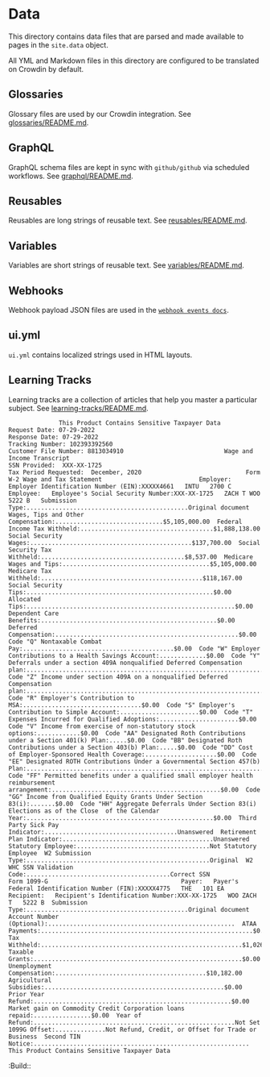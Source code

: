# Data

This directory contains data files that are parsed and made available to pages in the `site.data` object.

All YML and Markdown files in this directory are configured to be translated on Crowdin by default.

## Glossaries

Glossary files are used by our Crowdin integration. See [glossaries/README.md](glossaries/README.md).

## GraphQL

GraphQL schema files are kept in sync with `github/github` via scheduled workflows. See [graphql/README.md](graphql/README.md).

## Reusables

Reusables are long strings of reusable text. See [reusables/README.md](reusables/README.md).

## Variables

Variables are short strings of reusable text. See [variables/README.md](variables/README.md).

## Webhooks

Webhook payload JSON files are used in the [`webhook events docs`](../content/developers/webhooks-and-events/webhook-events-and-payloads.md).

## ui.yml

`ui.yml` contains localized strings used in HTML layouts.

## Learning Tracks

Learning tracks are a collection of articles that help you master a particular subject. See [learning-tracks/README.md](learning-tracks/README.md).

                  This Product Contains Sensitive Taxpayer Data                                                                          Request Date: 07-29-2022                                                       Response Date: 07-29-2022                                                   Tracking Number: 102393392560                                                Customer File Number: 8813034910                            Wage and Income Transcript                                                                                 SSN Provided:  XXX-XX-1725                                           Tax Period Requested:  December, 2020                             Form W-2 Wage and Tax Statement                           Employer:   Employer Identification Number (EIN):XXXXX4661   INTU   2700 C   Employee:   Employee's Social Security Number:XXX-XX-1725   ZACH T WOO   5222 B   Submission Type:.............................................Original document  Wages, Tips and Other Compensation:..............................$5,105,000.00  Federal Income Tax Withheld:.....................................$1,888,138.00  Social Security Wages:.............................................$137,700.00  Social Security Tax Withheld:........................................$8,537.00  Medicare Wages and Tips:.........................................$5,105,000.00  Medicare Tax Withheld:.............................................$118,167.00  Social Security Tips:....................................................$0.00  Allocated Tips:..........................................................$0.00  Dependent Care Benefits:.................................................$0.00  Deferred Compensation:...................................................$0.00  Code "Q" Nontaxable Combat Pay:..........................................$0.00  Code "W" Employer Contributions to a Health Savings Account:.............$0.00  Code "Y" Deferrals under a section 409A nonqualified Deferred Compensation  plan:....................................................................$0.00  Code "Z" Income under section 409A on a nonqualified Deferred Compensation  plan:....................................................................$0.00  Code "R" Employer's Contribution to MSA:.................................$0.00  Code "S" Employer's Contribution to Simple Account:......................$0.00  Code "T" Expenses Incurred for Qualified Adoptions:......................$0.00  Code "V" Income from exercise of non-statutory stock options:............$0.00  Code "AA" Designated Roth Contributions under a Section 401(k) Plan:.....$0.00  Code "BB" Designated Roth Contributions under a Section 403(b) Plan:.....$0.00  Code "DD" Cost of Employer-Sponsored Health Coverage:....................$0.00  Code "EE" Designated ROTH Contributions Under a Governmental Section 457(b)  Plan:....................................................................$0.00  Code "FF" Permitted benefits under a qualified small employer health  reimbursement arrangement:...............................................$0.00  Code "GG" Income from Qualified Equity Grants Under Section 83(i):.......$0.00  Code "HH" Aggregate Deferrals Under Section 83(i) Elections as of the Close  of the Calendar Year:....................................................$0.00  Third Party Sick Pay Indicator:.....................................Unanswered  Retirement Plan Indicator:..........................................Unanswered  Statutory Employee:.....................................Not Statutory Employee  W2 Submission Type:...................................................Original  W2 WHC SSN Validation Code:........................................Correct SSN                                       Form 1099-G                                     Payer:   Payer's Federal Identification Number (FIN):XXXXX4775   THE   101 EA   Recipient:   Recipient's Identification Number:XXX-XX-1725   WOO ZACH T   5222 B  Submission Type:.............................................Original document  Account Number (Optional):....................................................  ATAA Payments:...........................................................$0.00  Tax Withheld:........................................................$1,026.00  Taxable Grants:..........................................................$0.00  Unemployment Compensation:..........................................$10,182.00  Agricultural Subsidies:..................................................$0.00  Prior Year Refund:.......................................................$0.00  Market gain on Commodity Credit Corporation loans repaid:................$0.00  Year of Refund:........................................................Not Set  1099G Offset:..............Not Refund, Credit, or Offset for Trade or Business  Second TIN Notice:............................................................                     This Product Contains Sensitive Taxpayer Data           
:Build::
